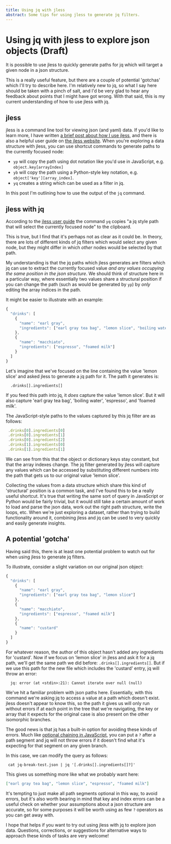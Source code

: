 ```yaml
---
title: Using jq with jless
abstract: Some tips for using jless to generate jq filters.
---
```


# Using jq with jless to explore json objects (Draft)

It is possible to use jless to quickly generate paths for jq which will target a
given node in a json structure.

This is a really useful feature, but there are a couple of potential 'gotchas'
which I'll try to describe here. I'm relatively new to jq, so what I say here
should be taken with a pinch of salt, and I'd be very glad to hear any feedback
about points that I might have got wrong. With that said, this is my current
understanding of how to use jless with jq.

## jless

jless is a command line tool for viewing json (and yaml) data. If you'd like to
learn more, I have written [a brief post about how I use jless](jless.md), and
there is also a helpful user guide on [the jless website](https://jless.io/).
When you're exploring a data structure with jless, you can use shortcut commands
to generate paths to the currently focused node:

- `yp` will copy the path using dot notation like you'd use in JavaScript, e.g.
  `object.key[arrayIndex]`
- `yb` will copy the path using a Python-style key notation, e.g.
  `object['key'][array_index]`.
- `yq` creates a string which can be used as a filter in jq.

In this post I'm outlining how to use the output of the `jq` command.

## jless with jq

According to the [jless user guide](https://jless.io/user-guide.html) the
command `yq` copies "a jq style path that will select the currently focused
node" to the clipboard.

This is true, but I find that it's perhaps not as clear as it could be. In
theory, there are lots of different kinds of jq filters which would select any
given node, but they might differ in which _other_ nodes would be selected by
that path.

My understanding is that the jq paths which jless generates are filters which
jq can use to extract the currently focused value _and any values occupying
the same position in the json structure_. We should think of structure here
in a particular way, where essentially two values share a structural position
if you can change the path (such as would be generated by `yp`) by _only_
editing the array indices in the path.

It might be easier to illustrate with an example:

```js
{
  "drinks": [
    {
      "name": "earl gray",
      "ingredients": ["earl gray tea bag", "lemon slice", "boiling water"]
    },
    {
      "name": "macchiato",
      "ingredients": ["espresso", "foamed milk"]
    }
  ]
}
```

Let's imagine that we've focused on the line containing the value 'lemon slice'
and asked jless to generate a jq path for it. The path it generates is:

```shell
  .drinks[].ingredients[]
```

If you feed this path into jq, it _does_ capture the value 'lemon slice'. But
it will also capture 'earl gray tea bag', 'boiling water', 'espresso', and
'foamed milk'.

The JavaScript-style paths to the values captured by this jq filter are as
follows:

```js
 .drinks[0].ingredients[0]
 .drinks[0].ingredients[1]
 .drinks[0].ingredients[2]
 .drinks[1].ingredients[0]
 .drinks[1].ingredients[1]
```

We can see from this that the object or dictionary keys stay constant, but that
the array indexes change. The jq filter generated by jless will capture any
values which can be accessed by substituting different numbers into the path
that gets us to our original value 'lemon slice'.

Collecting the values from a data structure which share this kind of
'structural' position is a common task, and I've found this to be a really
useful shortcut. It's true that writing the same sort of query in JavaScript or
Python would be fairly trivial, but it would still take a certain amount of work
to load and parse the json data, work out the right path structure, write the
loops, etc. When we're just exploring a dataset, rather than trying to build
functionality around it, combining jless and jq can be used to very quickly and
easily generate insights.

## A potential 'gotcha'

Having said this, there is at least one potential problem to watch out for when
using jless to generate jq filters.

To illustrate, consider a slight variation on our original json object:

```js
{
  "drinks": [
    {
      "name": "earl gray",
      "ingredients": ["earl gray tea bag", "lemon slice"]
    },
    {
      "name": "macchiato",
      "ingredients": ["espresso", "foamed milk"]
    },
    {
      "name": "custard"
    }
  ]
}
```

For whatever reason, the author of this object hasn't added any ingredients for
'custard'. Now if we focus on 'lemon slice' in jless and ask it for a jq path,
we'll get the same path we did before: `.drinks[].ingredients[]`. But if we
use this path for the new file which includes the 'custard' entry, jq will
throw an error:

```shell
  jq: error (at <stdin>:21): Cannot iterate over null (null)
```

We've hit a familiar problem with json paths here. Essentially, with this
command we're asking jq to access a value at a path which doesn't exist. jless
doesn't appear to know this, so the path it gives us will only run without
errors if at each point in the tree that we're navigating, the key or array that
it expects for the original case is also present on the other isomorphic
branches.

The good news is that jq has a built-in option for avoiding these kinds of
errors. Much like [optional chaining in JavaScript](https://developer.mozilla.org/en-US/docs/Web/JavaScript/Reference/Operators/Optional_chaining),
you can put a `?` after a path segment and jq will not throw errors if it
doesn't find what it's expecting for that segment on any given branch.

In this case, we can modify the query as follows:

```shell
 cat jq-break-test.json | jq '[.drinks[].ingredients[]?]'
```

This gives us something more like what we probably want here:

```json
["earl gray tea bag", "lemon slice", "espresso", "foamed milk"]
```

It's tempting to just make all path segments optional in this way, to avoid
errors, but it's also worth bearing in mind that key and index errors can be a
useful check on whether your assumptions about a json structure are accurate,
so for some purposes it will be worth using as few `?` operators as you can
get away with.

I hope that helps if you want to try out using jless with jq to explore json
data. Questions, corrections, or suggestions for alternative ways to approach
these kinds of tasks are very welcome!
